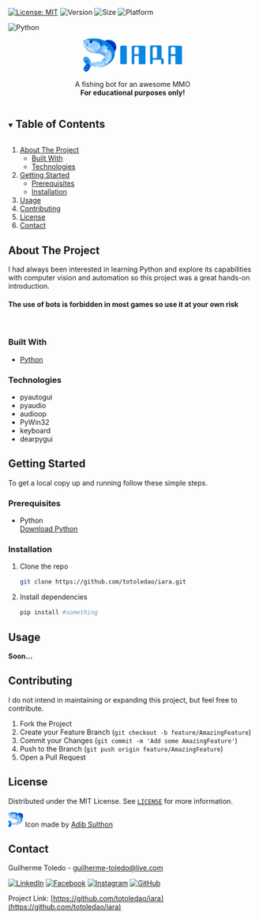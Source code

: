 [![License: MIT][license-shield]][license-url]
![Version](https://img.shields.io/badge/version-0.1.0-6bd4a7)
![Size](https://github-size-badge.herokuapp.com/totoledao/iara.svg)
![Platform](https://img.shields.io/badge/platform-Windows-7F00FF)

![Python](https://img.shields.io/badge/python-3670A0?style=for-the-badge&logo=python&logoColor=ffdd54)

<!-- PROJECT LOGO -->
<!-- <br> -->
<p align="center">  
  <img src="iaraLogo.png" alt="iara logo" width="200">

  <p align="center">
    A fishing bot for an awesome MMO
    <br><strong>For educational purposes only!</strong>
  </p>
</p>

<!-- TABLE OF CONTENTS -->
<details open="open">
  <summary><h2 style="display: inline-block">Table of Contents</h2></summary>
  <ol>
    <li>
      <a href="#about-the-project">About The Project</a>
      <ul>
        <li><a href="#built-with">Built With</a></li>
        <li><a href="#technologies">Technologies</a></li>
      </ul>
    </li>
    <li>
      <a href="#getting-started">Getting Started</a>
      <ul>
        <li><a href="#prerequisites">Prerequisites</a></li>
        <li><a href="#installation">Installation</a></li>
      </ul>
    </li>    
    <li><a href="#usage">Usage</a></li>
    <li><a href="#contributing">Contributing</a></li>
    <li><a href="#license">License</a></li>
    <li><a href="#contact">Contact</a></li>    
  </ol>
</details>



<!-- ABOUT THE PROJECT -->
## About The Project

<!-- ![planlyAssets/Home.jpg) -->

I had always been interested in learning Python and explore its capabilities with computer vision and automation so this project was a great hands-on introduction.

#### **The use of bots is forbidden in most games so use it at your own risk**
<br>

### Built With

* [Python](https://www.python.org/)

### Technologies
* pyautogui
* pyaudio
* audioop
* PyWin32
* keyboard
* dearpygui

<!-- GETTING STARTED -->
## Getting Started

To get a local copy up and running follow these simple steps.

### Prerequisites

* Python  
  [Download Python](https://www.python.org/downloads/)
  
### Installation

1. Clone the repo
   ```sh
   git clone https://github.com/totoledao/iara.git
   ```
2. Install dependencies
   ```sh
   pip install #something
   ```

<!-- USAGE EXAMPLES -->
## Usage

**Soon...**

<!-- <img src="readmeAssets/1%20Login.jpg" alt="Logo" width="250"> -->

<!-- CONTRIBUTING -->
## Contributing

I do not intend in maintaining or expanding this project, but feel free to contribute.

1. Fork the Project
2. Create your Feature Branch (`git checkout -b feature/AmazingFeature`)
3. Commit your Changes (`git commit -m 'Add some AmazingFeature'`)
4. Push to the Branch (`git push origin feature/AmazingFeature`)
5. Open a Pull Request

<!-- LICENSE -->
## License

Distributed under the MIT License. See [`LICENSE`][license-url] for more information.

<img src="icon.png" alt="iara logo" width="30"> Icon made by [Adib Sulthon](https://www.flaticon.com/authors/adib-sulthon)

<!-- CONTACT -->
## Contact

Guilherme Toledo - guilherme-toledo@live.com

[![LinkedIn](https://img.shields.io/badge/LinkedIn-0077B5?style=for-the-badge&logo=linkedin&logoColor=white)](https://www.linkedin.com/in/guilhermemtoledo/)
[![Facebook](https://img.shields.io/badge/Facebook-1877F2?style=for-the-badge&logo=facebook&logoColor=white)](https://www.facebook.com/totoledao)
[![Instagram](https://img.shields.io/badge/Instagram-E4405F?style=for-the-badge&logo=instagram&logoColor=white)](https://www.instagram.com/totoledao)
[![GitHub](https://img.shields.io/badge/GitHub-100000?style=for-the-badge&logo=github&logoColor=whit)](https://www.github.com/totoledao)

Project Link: [https://github.com/totoledao/iara](https://github.com/totoledao/iara)

<!-- MARKDOWN LINKS & IMAGES -->
<!-- https://www.markdownguide.org/basic-syntax/#reference-style-links -->

[license-shield]: https://img.shields.io/badge/License-MIT-blue.svg
[license-url]: https://github.com/totoledao/iara/blob/main/LICENSE
[linkedin-shield]: https://img.shields.io/badge/-LinkedIn-black.svg?style=for-the-badge&logo=linkedin&colorB=0e76a8
[linkedin-url]: http://www.linkedin.com/in/guilhermemtoledo